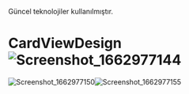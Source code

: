 Güncel teknolojiler kullanılmıştır.




# CardViewDesign![Screenshot_1662977144](https://user-images.githubusercontent.com/101355515/189641564-0873789e-e998-4996-bad7-b87b66068c29.png)
![Screenshot_1662977150](https://user-images.githubusercontent.com/101355515/189641570-92bf5bd4-4dae-48a8-a9d2-0f309e90c386.png)![Screenshot_1662977155](https://user-images.githubusercontent.com/101355515/189641572-6166cd9f-5654-4108-ac62-c99dfd9b99ba.png)

